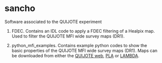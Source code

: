 # sancho
Software associated to the QUIJOTE experiment

1) FDEC. Contains an IDL code to apply a FDEC filtering of a Healpix map. Used to filter the QUIJOTE MFI wide survey maps (DR1).

2) python_mfi_examples. Contains example python codes to show the basic properties of the QUIJOTE MFI wide survey maps (DR1). Maps can be downloaded from either the [QUIJOTE web](https://research.iac.es/proyecto/quijote/), [PLA](http://pla.esac.esa.int/pla/#maps) or [LAMBDA](https://lambda.gsfc.nasa.gov/product/quijote/). 


